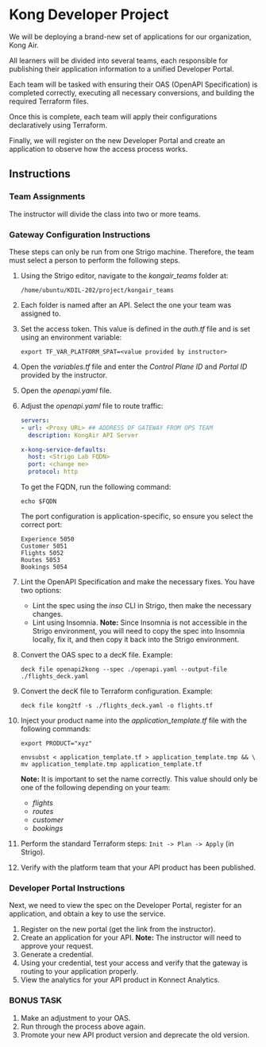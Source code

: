 # Kong Developer Project

We will be deploying a brand-new set of applications for our organization, Kong Air.

All learners will be divided into several teams, each responsible for publishing their application information to a unified Developer Portal.

Each team will be tasked with ensuring their OAS (OpenAPI Specification) is completed correctly, executing all necessary conversions, and building the required Terraform files.

Once this is complete, each team will apply their configurations declaratively using Terraform.

Finally, we will register on the new Developer Portal and create an application to observe how the access process works.

## Instructions

### Team Assignments

The instructor will divide the class into two or more teams.

### Gateway Configuration Instructions

These steps can only be run from one Strigo machine. Therefore, the team must select a person to perform the following steps.

1. Using the Strigo editor, navigate to the *kongair_teams* folder at:

   ```text
   /home/ubuntu/KDIL-202/project/kongair_teams
   ```

2. Each folder is named after an API. Select the one your team was assigned to.
3. Set the access token. This value is defined in the *auth.tf* file and is set using an environment variable:

   ```shell
   export TF_VAR_PLATFORM_SPAT=<value provided by instructor>
   ```

4. Open the *variables.tf* file and enter the *Control Plane ID* and *Portal ID* provided by the instructor.
5. Open the *openapi.yaml* file.
6. Adjust the *openapi.yaml* file to route traffic:

   ```yaml
   servers:
   - url: <Proxy URL> ## ADDRESS OF GATEWAY FROM OPS TEAM
     description: KongAir API Server

   x-kong-service-defaults:
     host: <Strigo Lab FQDN>
     port: <change me>
     protocol: http
   ```

   To get the FQDN, run the following command:

   ```shell
   echo $FQDN
   ```

   The port configuration is application-specific, so ensure you select the correct port:

   ```text
   Experience 5050
   Customer 5051
   Flights 5052
   Routes 5053
   Bookings 5054
   ```

7. Lint the OpenAPI Specification and make the necessary fixes. You have two options:
   - Lint the spec using the *inso* CLI in Strigo, then make the necessary changes.
   - Lint using Insomnia. **Note:** Since Insomnia is not accessible in the Strigo environment, you will need to copy the spec into Insomnia locally, fix it, and then copy it back into the Strigo environment.

8. Convert the OAS spec to a decK file. Example:

   ```shell
   deck file openapi2kong --spec ./openapi.yaml --output-file ./flights_deck.yaml
   ```

9. Convert the decK file to Terraform configuration. Example:

   ```shell
   deck file kong2tf -s ./flights_deck.yaml -o flights.tf
   ```

10. Inject your product name into the *application_template.tf* file with the following commands:

    ```shell
    export PRODUCT="xyz"
    ```

    ```shell
    envsubst < application_template.tf > application_template.tmp && \
    mv application_template.tmp application_template.tf
    ```

    **Note:** It is important to set the name correctly. This value should only be one of the following depending on your team:
    - *flights*
    - *routes*
    - *customer*
    - *bookings*

11. Perform the standard Terraform steps: `Init -> Plan -> Apply` (in Strigo).
12. Verify with the platform team that your API product has been published.

### Developer Portal Instructions

Next, we need to view the spec on the Developer Portal, register for an application, and obtain a key to use the service.

1. Register on the new portal (get the link from the instructor).
2. Create an application for your API. **Note:** The instructor will need to approve your request.
3. Generate a credential.
4. Using your credential, test your access and verify that the gateway is routing to your application properly.
5. View the analytics for your API product in Konnect Analytics.

### BONUS TASK

1. Make an adjustment to your OAS.
2. Run through the process above again.
3. Promote your new API product version and deprecate the old version.
